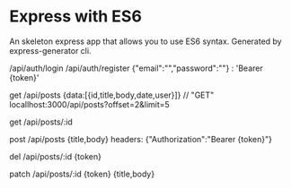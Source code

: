 # Express with ES6

An skeleton express app that allows you to use ES6 syntax. Generated by express-generator cli.


/api/auth/login
/api/auth/register  {"email":"","password":""}  :  'Bearer {token}'



get /api/posts   {data:[{id,title,body,date,user}]}  // "GET" locallhost:3000/api/posts?offset=2&limit=5



get /api/posts/:id  


post /api/posts  {title,body}  headers: {"Authorization":"Bearer {token}"}


del /api/posts/:id  {token}



patch  /api/posts/:id   {token}  {title,body}
